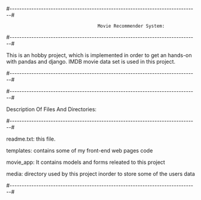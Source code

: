 #------------------------------------------------------------------------------#

							          Movie Recommender System:

#------------------------------------------------------------------------------#

This is an hobby project, which is implemented in order to get an hands-on with
pandas and django. IMDB movie data set is used in this project.

#------------------------------------------------------------------------------#


#------------------------------------------------------------------------------#

Description Of Files And Directories:

#------------------------------------------------------------------------------#

readme.txt: 
  this file.

templates: 
  contains some of my front-end web pages code

movie_app: 
  It contains models and forms releated to this project

media:
  directory used by this project inorder to store some of the users data

#------------------------------------------------------------------------------#

